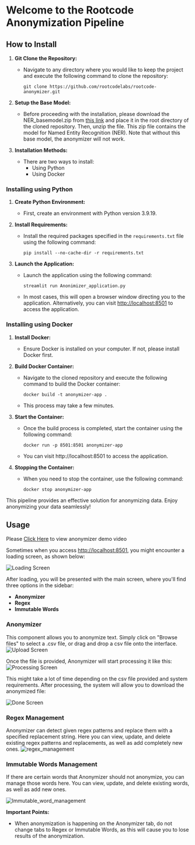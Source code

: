 # Welcome to the Rootcode Anonymization Pipeline

## How to Install

1. **Git Clone the Repository:**
   - Navigate to any directory where you would like to keep the project and execute the following command to clone the repository:
     ```
     git clone https://github.com/rootcodelabs/rootcode-anonymizer.git
     ```

2. **Setup the Base Model:**
   - Before proceeding with the installation, please download the NER_basemodel.zip from [this link](https://drive.google.com/file/d/1v6Xvkr_t4G2mGC3bfKORXHhGciEUwptM/view?usp=sharing) and place it in the root directory of the cloned repository. Then, unzip the file. This zip file contains the model for Named Entity Recognition (NER). Note that without this base model, the anonymizer will not work.

3. **Installation Methods:**
   - There are two ways to install:
     - Using Python
     - Using Docker

### Installing using Python

1. **Create Python Environment:**
   - First, create an environment with Python version 3.9.19.

2. **Install Requirements:**
   - Install the required packages specified in the `requirements.txt` file using the following command:
     ```
     pip install --no-cache-dir -r requirements.txt
     ```

3. **Launch the Application:**
   - Launch the application using the following command:
     ```
     streamlit run Anonimizer_application.py
     ```
   - In most cases, this will open a browser window directing you to the application. Alternatively, you can visit [http://localhost:8501](http://localhost:8501) to access the application.

### Installing using Docker

1. **Install Docker:**
   - Ensure Docker is installed on your computer. If not, please install Docker first.

2. **Build Docker Container:**
   - Navigate to the cloned repository and execute the following command to build the Docker container:
     ```
     docker build -t anonymizer-app .
     ```
   - This process may take a few minutes.

3. **Start the Container:**
   - Once the build process is completed, start the container using the following command:
     ```
     docker run -p 8501:8501 anonymizer-app
     ```
   - You can visit http://localhost:8501 to access the application.

4. **Stopping the Container:**
   - When you need to stop the container, use the following command:
     ```
     docker stop anonymizer-app
     ```

This pipeline provides an effective solution for anonymizing data. Enjoy anonymizing your data seamlessly!

## Usage

Please [Click Here](https://drive.google.com/file/d/1bmcwFNvdijVV8VdOn3mKtIYt99_29-nc/view?usp=sharing) to view anonymizer demo video

Sometimes when you access [http://localhost:8501](http://localhost:8501), you might encounter a loading screen, as shown below:

![Loading Screen](https://github.com/rootcodelabs/rootcode-anonymizer/assets/51948729/d0c923be-3ae0-4056-9287-50f0a890fe8c)

After loading, you will be presented with the main screen, where you'll find three options in the sidebar:

- **Anonymizer**
- **Regex**
- **Immutable Words**

### Anonymizer

This component allows you to anonymize text. Simply click on "Browse files" to select a .csv file, or drag and drop a csv file onto the interface. 
![Upload Screen](https://github.com/rootcodelabs/rootcode-anonymizer/assets/51948729/2ee6bdb9-1235-4ff1-879f-3e884d76ebcf)

Once the file is provided, Anonymizer will start processing it like this:
![Processing Screen](https://github.com/rootcodelabs/rootcode-anonymizer/assets/51948729/076883ad-90e9-4434-aef2-8cab564fdd84)

This might take a lot of time depending on the csv file provided and system requirements. After processing, the system will allow you to download the anonymized file:

![Done Screen](https://github.com/rootcodelabs/rootcode-anonymizer/assets/51948729/34c7a4dc-2606-4880-86d4-4e1ca5693a18)

### Regex Management

Anonymizer can detect given regex patterns and replace them with a specified replacement string. Here you can view, update, and delete existing regex patterns and replacements, as well as add completely new ones.
![regex_management](https://github.com/rootcodelabs/rootcode-anonymizer/assets/51948729/64af1b36-45ca-4628-874c-c9a01e22a974)

### Immutable Words Management

If there are certain words that Anonymizer should not anonymize, you can manage those words here. You can view, update, and delete existing words, as well as add new ones.

![Immutable_word_management](https://github.com/rootcodelabs/rootcode-anonymizer/assets/51948729/e958313b-0191-4cdc-83a7-563277f84ddb)

**Important Points:**
- When anonymization is happening on the Anonymizer tab, do not change tabs to Regex or Immutable Words, as this will cause you to lose results of the anonymization.
